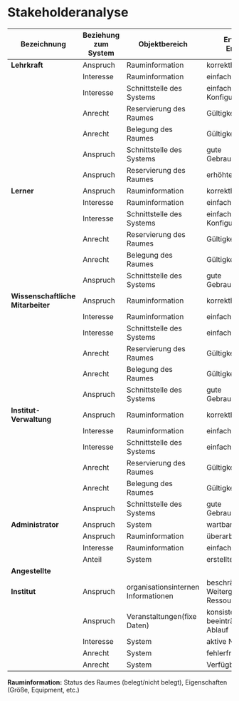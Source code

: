 # Stakeholderanalyse

| Bezeichnung | Beziehung zum System | Objektbereich | Erfordernis, Erwartung | Priorität |
| ----------- | -------------------- | ------------- | ---------------------- | --------- |
| __Lehrkraft__ | Anspruch | Rauminformation | korrektheit | |  
|| Interesse | Rauminformation | einfacher Zugriff |  |
 || Interesse | Schnittstelle des Systems | einfache Konfiguration | |
 || Anrecht | Reservierung des Raumes | Gültigkeit | |
 || Anrecht | Belegung des Raumes | Gültigkeit |  |
 || Anspruch | Schnittstelle des Systems | gute Gebrauchstauglichkeit | |
 || Anspruch | Reservierung des Raumes | erhöhte Priorisierung | |
| __Lerner__ | Anspruch | Rauminformation | korrektheit | |
 || Interesse | Rauminformation | einfacher Zugriff | |
 || Interesse | Schnittstelle des Systems | einfache Konfiguration |  |
 || Anrecht | Reservierung des Raumes | Gültigkeit | |
 || Anrecht | Belegung des Raumes | Gültigkeit |  |
 || Anspruch | Schnittstelle des Systems	| gute Gebrauchstauglichkeit | |
| __Wissenschaftliche Mitarbeiter__ | Anspruch | Rauminformation | korrektheit | |
 || Interesse | Rauminformation | einfacher Zugriff | |
 || Interesse | Schnittstelle des Systems | einfache Einrichtung | |
 || Anrecht | Reservierung des Raumes | Gültigkeit | |
 || Anrecht | Belegung des Raumes | Gültigkeit |  |
 || Anspruch | Schnittstelle des Systems | gute Gebrauchstauglichkeit | |
| __Institut-Verwaltung__ | Anspruch | Rauminformation | korrektheit | |
 || Interesse | Rauminformation | einfacher Zugriff |  |
 || Interesse | Schnittstelle des Systems | einfache Einrichtung | |
 || Anrecht | Reservierung des Raumes | Gültigkeit | |
 || Anrecht | Belegung des Raumes | Gültigkeit |  |
 || Anspruch | Schnittstelle des Systems | gute Gebrauchstauglichkeit | |
| __Administrator__ | Anspruch | System | wartbarkeit |  |
 || Anspruch | Rauminformation | überarbeitung | |
 || Interesse | Rauminformation | einfacher Zugriff |  |
 || Anteil | System | erstellte Inhalte |  |
| __Angestellte__ | | | | |
| __Institut__ | Anspruch | organisationsinternen Informationen | beschränkte Weitergabe von Ressourcen |  |
 || Anspruch | Veranstaltungen(fixe Daten) | konsistenter/nicht beeinträchtigter Ablauf | |
 || Interesse | System | aktive Nutzung | |
 || Anrecht | System | fehlerfrei(er Betrieb) | |
 || Anrecht | System | Verfügbarkeit |  |
 
 __Rauminformation:__ Status des Raumes (belegt/nicht belegt), Eigenschaften (Größe, Equipment, etc.)

